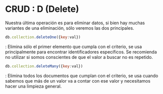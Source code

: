 # CRUD : D (Delete)
Nuestra última operación es para eliminar datos, si bien hay muchas variantes de una eliminación, sólo veremos las dos principales.

```js
db.collection.deleteOne({key:val})
```
 : Elimina sólo el primer elemento que cumpla con el criterio, se usa principalmente para encontrar identificadores específicos. Se recomienda no utilizar si somos conscientes de que el valor a buscar no es repetido.

```js
db.collection.deleteMany({key:val}) 
```
 :  Elimina todos los documentos que cumplan con el criterio, se usa cuando sabemos que más de un valor va a contar con ese valor y necesitamos hacer una limpieza general.
